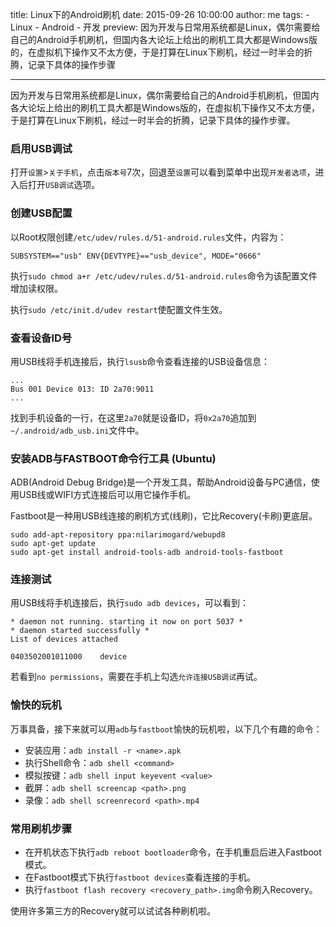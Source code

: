 title: Linux下的Android刷机
date: 2015-09-26 10:00:00
author: me
tags:
    - Linux
    - Android
    - 开发
preview: 因为开发与日常用系统都是Linux，偶尔需要给自己的Android手机刷机，但国内各大论坛上给出的刷机工具大都是Windows版的，在虚拟机下操作又不太方便，于是打算在Linux下刷机，经过一时半会的折腾，记录下具体的操作步骤

---

因为开发与日常用系统都是Linux，偶尔需要给自己的Android手机刷机，但国内各大论坛上给出的刷机工具大都是Windows版的，在虚拟机下操作又不太方便，于是打算在Linux下刷机，经过一时半会的折腾，记录下具体的操作步骤。

### 启用USB调试

打开`设置`>`关于手机`，点击`版本号`7次，回退至`设置`可以看到菜单中出现`开发者选项`，进入后打开`USB调试`选项。

### 创建USB配置

以Root权限创建`/etc/udev/rules.d/51-android.rules`文件，内容为：

``` shell
SUBSYSTEM=="usb" ENV{DEVTYPE}=="usb_device", MODE="0666"
```

执行`sudo chmod a+r /etc/udev/rules.d/51-android.rules`命令为该配置文件增加读权限。

执行`sudo /etc/init.d/udev restart`使配置文件生效。

### 查看设备ID号

用USB线将手机连接后，执行`lsusb`命令查看连接的USB设备信息：

```shell
...
Bus 001 Device 013: ID 2a70:9011
...
```

找到手机设备的一行，在这里`2a70`就是设备ID，将`0x2a70`追加到`~/.android/adb_usb.ini`文件中。

### 安装ADB与FASTBOOT命令行工具 (Ubuntu)

ADB(Android Debug Bridge)是一个开发工具，帮助Android设备与PC通信，使用USB线或WIFI方式连接后可以用它操作手机。

Fastboot是一种用USB线连接的刷机方式(线刷)，它比Recovery(卡刷)更底层。

``` shell
sudo add-apt-repository ppa:nilarimogard/webupd8
sudo apt-get update
sudo apt-get install android-tools-adb android-tools-fastboot
```

### 连接测试

用USB线将手机连接后，执行`sudo adb devices`，可以看到：

``` shell
* daemon not running. starting it now on port 5037 *
* daemon started successfully *
List of devices attached

0403502001011000    device
```

若看到`no permissions`，需要在手机上勾选`允许连接USB调试`再试。

### 愉快的玩机

万事具备，接下来就可以用`adb`与`fastboot`愉快的玩机啦，以下几个有趣的命令：

- 安装应用：`adb install -r <name>.apk`
- 执行Shell命令：`adb shell <command>`
- 模拟按键：`adb shell input keyevent <value>`
- 截屏：`adb shell screencap <path>.png`
- 录像：`adb shell screenrecord <path>.mp4`

### 常用刷机步骤

- 在开机状态下执行`adb reboot bootloader`命令，在手机重启后进入Fastboot模式。
- 在Fastboot模式下执行`fastboot devices`查看连接的手机。
- 执行`fastboot flash recovery <recovery_path>.img`命令刷入Recovery。

使用许多第三方的Recovery就可以试试各种刷机啦。
